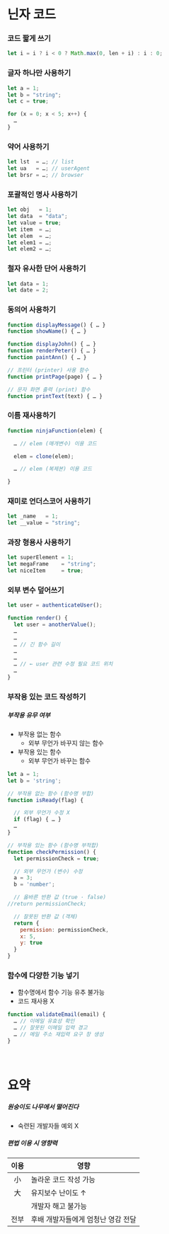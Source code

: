 닌자 코드
====

### 코드 짧게 쓰기
```javascript
let i = i ? i < 0 ? Math.max(0, len + i) : i : 0;
```

### 글자 하나만 사용하기
```javascript
let a = 1;
let b = "string";
let c = true;

for (x = 0; x < 5; x++) {
  …
}
```

### 약어 사용하기
```javascript
let lst  = …; // list
let ua   = …; // userAgent
let brsr = …; // browser
```

### 포괄적인 명사 사용하기
```javascript
let obj   = 1;
let data  = "data";
let value = true;
let item  = …;
let elem  = …;
let elem1 = …;
let elem2 = …;
```

### 철자 유사한 단어 사용하기
```javascript
let data = 1;
let date = 2;
```

### 동의어 사용하기
```javascript
function displayMessage() { … }
function showName() { … }
```
```javascript
function displayJohn() { … }
function renderPeter() { … }
function paintAnn() { … }
```
```javascript
// 프린터 (printer) 사용 함수
function printPage(page) { … }

// 문자 화면 출력 (print) 함수
function printText(text) { … }
```

### 이름 재사용하기
```javascript
function ninjaFunction(elem) {

  … // elem (매개변수) 이용 코드

  elem = clone(elem);

  … // elem (복제본) 이용 코드

}
```

### 재미로 언더스코어 사용하기
```javascript
let _name   = 1;
let __value = "string";
```

### 과장 형용사 사용하기
```javascript
let superElement = 1;
let megaFrame    = "string";
let niceItem     = true;
```

### 외부 변수 덮어쓰기
```javascript
let user = authenticateUser();

function render() {
  let user = anotherValue();
  …
  …
  … // 긴 함수 길이
  …
  …
  … // ← user 관련 수정 필요 코드 위치
  …
}
```

### 부작용 있는 코드 작성하기

##### 부작용 유무 여부
- 부작용 없는 함수
  - 외부 무언가 바꾸지 않는 함수
- 부작용 있는 함수
  - 외부 무언가 바꾸는 함수
```javascript
let a = 1;
let b = 'string';

// 부작용 없는 함수 (함수명 부합)
function isReady(flag) {

  // 외부 무언가 수정 X
  if (flag) { … }
  …
}

// 부작용 있는 함수 (함수명 부적합)
function checkPermission() {
  let permissionCheck = true;

  // 외부 무언가 (변수) 수정
  a = 3;
  b = 'number';

  // 옳바른 반환 값 (true · false)
//return permissionCheck;

  // 잘못된 반환 값 (객체)
  return {
    permission: permissionCheck,
    x: 5,
    y: true
  }
}
```

### 함수에 다양한 기능 넣기
- 함수명에서 함수 기능 유추 불가능
- 코드 재사용 X
```javascript
function validateEmail(email) {
  … // 이메일 유효성 확인
  … // 잘못된 이메일 입력 경고
  … // 메일 주소 재입력 요구 창 생성
}
```

<br />

요약
====

##### _원숭이도 나무에서 떨어진다_
- 숙련된 개발자들 예외 X

##### 편법 이용 시 영향력

|이용|영향|
|:---:|---|
|小|놀라운 코드 작성 가능|
|大|유지보수 난이도 ↑|
||개발자 해고 불가능|
|전부|후배 개발자들에게 엄청난 영감 전달|

